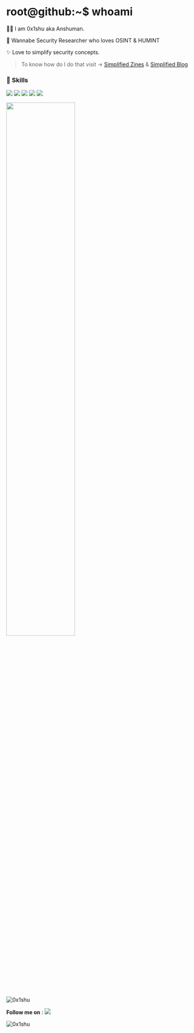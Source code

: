 

<!--
**0x48iffy/0x48iffy** is a ✨ _special_ ✨ repository because its `README.md` (this file) appears on your GitHub profile.

Here are some ideas to get you started:
--> 
# root@github:~$ whoami
:raising_hand_man: I am 0x1shu aka Anshuman.

:mag_right: Wannabe Security Researcher who loves OSINT & HUMINT

✨ Love to simplify security concepts. 
 > To know how do I do that  visit -> [Simplified Zines](https://simplifiedzines.online) & [Simplified Blog](https://blog.simplifiedzines.online)




### 📌 Skills
<img src="https://img.shields.io/badge/-Linux-blue.svg"> <img src="https://img.shields.io/badge/-Python-success.svg"> <img src="https://img.shields.io/badge/-EthicalHacking-informational.svg"> <img src="https://img.shields.io/badge/-WebApps Pentesting-red.svg"> <img src="https://img.shields.io/badge/-Bash-success.svg">

<img src="https://github-readme-stats.vercel.app/api?username=0x1shu&&show_icons=true&title_color=08fdd8&icon_color=bb2acf&text_color=ffffff&bg_color=0a192f" width="60%"/>

<p><img align="center" src="https://github-readme-streak-stats.herokuapp.com/?user=0x1shu&" alt="0x1shu" /></p>

**Follow me on** : <img src="https://img.shields.io/twitter/follow/0x1shu?label=Follow&style=social">
<p align="left"> <img src="https://komarev.com/ghpvc/?username=0x1shu&label=Profile%20views&color=0e75b6&style=flat" alt="0x1shu" /> </p>
